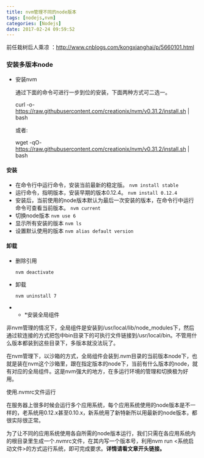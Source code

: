 ```yaml
---
title: nvm管理不同的node版本
tags: [nodejs,nvm]
categories: [Nodejs]
date: 2017-02-24 09:59:52
---
```

前任栽树后人乘凉 ：http://www.cnblogs.com/kongxianghai/p/5660101.html

### 安装多版本node

  * 安装nvm
  
    通过下面的命令可进行一步到位的安装，下面两种方式可二选一。
  
    curl -o- https://raw.githubusercontent.com/creationix/nvm/v0.31.2/install.sh | bash
  
    或者:
  
    wget -qO- https://raw.githubusercontent.com/creationix/nvm/v0.31.2/install.sh | bash

#### 安装
*   在命令行中运行命令，安装当前最新的稳定版。
`nvm install stable`
*   运行命令，指明版本，安装早期的版本0.12.4。
`nvm install 0.12.4`
*   安装后，当前使用的node版本默认为最后一次安装的版本，在命令行中运行命令可查看当前版本。
`nvm current`
*   切换node版本
`nvm use 6`
*   显示所有安装的版本
`nvm ls`
*   设置默认使用的版本
`nvm alias default version`

#### 卸载

  * 删除引用
  
    `nvm deactivate`
  * 卸载
  
    `nvm uninstall 7`

* * *安装全局组件



非nvm管理的情况下，全局组件是安装到/usr/local/lib/node_modules下，然后通过软连接的方式把包中bin目录下的可执行文件链接到/usr/local/bin。不管用什么版本都装到这些目录下，多版本就没法玩了。

在nvm管理下，以沙箱的方式，全局组件会装到.nvm目录的当前版本node下，也就是装在nvm这个沙箱里，跟在指定版本的node下，当前有什么版本的node，就有对应的全局组件。这是nvm强大的地方，在多运行环境的管理和切换极为好用。

使用.nvmrc文件运行

在服务器上很多时候会运行多个应用系统，每个应用系统使用的node版本是不一样的，老系统用0.12.x甚至0.10.x，新系统用了新特新所以用最新的node版本，都很实际很正常。

为了让不同的应用系统使用各自所需的node版本运行，我们只需在各应用系统内的根目录里生成一个.nvmrc文件，在其内写一个版本号，利用nvm run <系统启动文件>的方式运行系统，即可完成要求。**详情请看文章开头链接。**</p>